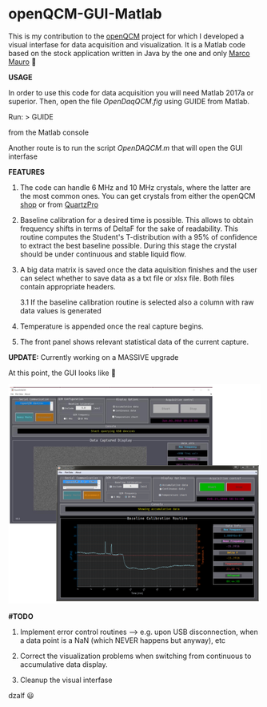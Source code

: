 # openQCM-GUI-Matlab

This is my contribution to the [openQCM](https://openqcm.com/openqcm) project for which I developed a visual interfase for data acquisition and visualization. It is a Matlab code based on the stock application written in Java by the one and only  [Marco Mauro](https://www.researchgate.net/profile/Marco_Mauro) :raised_hands:

**USAGE** 

In order to use this code for data acquisition you will need Matlab 2017a or superior. Then, open the file *OpenDaqQCM.fig* using GUIDE from Matlab. 

Run:
    > GUIDE
    
from the Matlab console

Another route is to run the script *OpenDAQCM.m* that will open the GUI interfase


**FEATURES**

1. The code can handle 6 MHz and 10 MHz crystals, where the latter are the most common ones. You can get crystals from either the openQCM [shop](https://store.openqcm.com/) or from [QuartzPro](http://www.quartzpro.com/category.html/qcm-sensors-2)

2. Baseline calibration for a desired time is possible. This allows to obtain frequency shifts in terms of DeltaF for the sake of readability. This routine computes the Student's T-distribution with a 95% of confidence to extract the best baseline possible. During this stage the crystal should be under continuous and stable liquid flow.

3. A big data matrix is saved once the data aquisition finishes and the user can select whether to save data as a txt file or xlsx file. Both files contain appropriate headers. 
    
    3.1 If the baseline calibration routine is selected also a column with raw data values is generated

4. Temperature is appended once the real capture begins.

5. The front panel shows relevant statistical data of the current capture.

**UPDATE:** Currently working on a MASSIVE upgrade

At this point, the GUI looks like :eyes:

![alt txt](https://github.com/dzalf/openQCM-GUI-Matlab/blob/master/gui.png)


**#TODO**

1. Implement error control routines --> e.g. upon USB disconnection, when a data point is a NaN (which NEVER happens but anyway), etc

2. Correct the visualization problems when switching from continuous to accumulative data display.

3. Cleanup the visual interfase 

dzalf :smiley:


